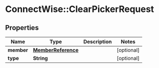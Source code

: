 # ConnectWise::ClearPickerRequest

## Properties
Name | Type | Description | Notes
------------ | ------------- | ------------- | -------------
**member** | [**MemberReference**](MemberReference.md) |  | [optional] 
**type** | **String** |  | [optional] 


